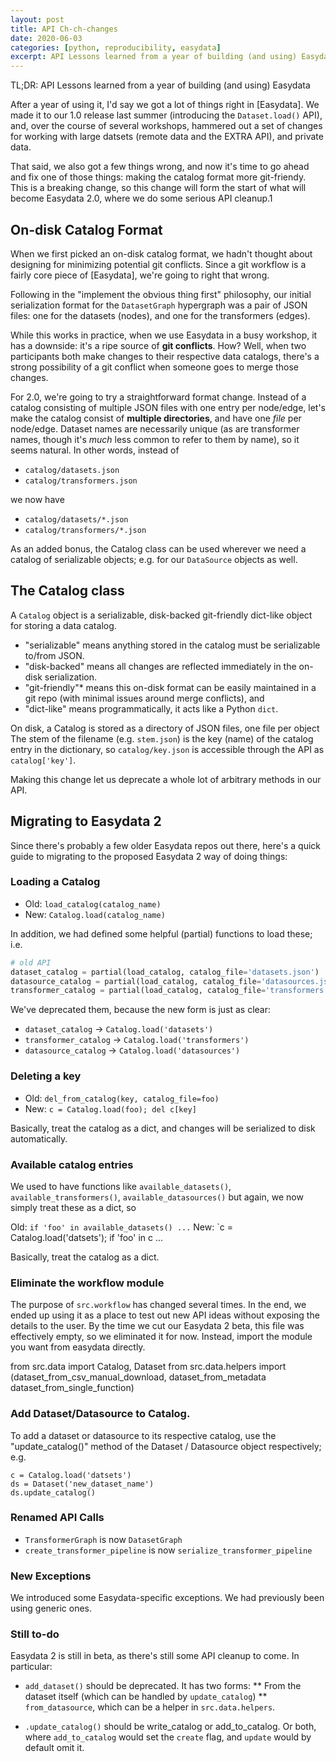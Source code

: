 ```yaml
---
layout: post
title: API Ch-ch-changes
date: 2020-06-03
categories: [python, reproducibility, easydata]
excerpt: API Lessons learned from a year of building (and using) Easydata
---
```

TL;DR: API Lessons learned from a year of building (and using) Easydata

After a year of using it, I'd say we got a lot of things right in [Easydata]. We made it to our 1.0 release last summer (introducing the `Dataset.load()` API), and, over the course of several workshops, hammered out a set of changes for working with large datsets (remote data and the EXTRA API), and private data.

That said, we also got a few things wrong, and now it's time to go ahead and fix one of those things: making the catalog format more git-friendy. This is a breaking change, so this change will form the start of what will become Easydata 2.0, where we do some serious API cleanup.1

## On-disk Catalog Format

When we first picked an on-disk catalog format, we hadn't thought about designing for minimizing potential git conflicts. Since a git workflow is a fairly core piece of [Easydata], we're going to right that wrong.

Following in the "implement the obvious thing first" philosophy, our initial serialization format for the `DatasetGraph` hypergraph was  a pair of JSON files: one for the datasets (nodes), and one for the transformers (edges).

While this works in practice, when we use Easydata in a busy workshop, it has a downside: it's a ripe source of **git conflicts**. How? Well, when two participants both make changes to their respective data catalogs, there's a strong possibility of a git conflict when someone goes to merge those changes.

For 2.0, we're going to try a straightforward format change. Instead of a catalog consisting of multiple JSON files with one entry per node/edge, let's make the catalog consist of **multiple directories**, and have one *file* per node/edge. Dataset names are necessarily unique (as are transformer names, though it's *much* less common to refer to them by name), so it seems natural. In other words, instead of

* `catalog/datasets.json`
* `catalog/transformers.json`

we now have
* `catalog/datasets/*.json`
* `catalog/transformers/*.json`

As an added bonus, the Catalog class can be used wherever we need a catalog of serializable objects; e.g. for our `DataSource` objects as well.

## The Catalog class

A `Catalog` object is a serializable, disk-backed git-friendly dict-like object for storing a data catalog.

* "serializable" means anything stored in the catalog must be serializable to/from JSON.
* "disk-backed" means all changes are reflected immediately in the on-disk serialization.
* "git-friendly"* means this on-disk format can be easily maintained in a git repo (with minimal
     issues around merge conflicts), and
* "dict-like" means programmatically, it acts like a Python `dict`.

On disk, a Catalog is stored as a directory of JSON files, one file per object The stem of the filename (e.g. `stem.json`) is the key (name) of the catalog entry in the dictionary, so `catalog/key.json` is accessible through the API as `catalog['key']`.

Making this change let us deprecate a whole lot of arbitrary methods in our API.

## Migrating to Easydata 2
Since there's probably a few older Easydata repos out there, here's a quick guide to migrating to the proposed Easydata 2 way of doing things:

### Loading a Catalog
* Old: `load_catalog(catalog_name)`
* New: `Catalog.load(catalog_name)`

In addition, we had defined some helpful (partial) functions to load these; i.e.

```python
# old API
dataset_catalog = partial(load_catalog, catalog_file='datasets.json')
datasource_catalog = partial(load_catalog, catalog_file='datasources.json')
transformer_catalog = partial(load_catalog, catalog_file='transformers.json')
```

We've deprecated them, because the new form is just as clear:

* `dataset_catalog` -> `Catalog.load('datasets')`
* `transformer_catalog` -> `Catalog.load('transformers')`
* `datasource_catalog` -> `Catalog.load('datasources')`

### Deleting a key
* Old: `del_from_catalog(key, catalog_file=foo)`
* New: `c = Catalog.load(foo); del c[key]`

Basically, treat the catalog as a dict, and changes will be serialized to disk automatically.

### Available catalog entries
We used to have functions like `available_datasets()`, `available_transformers()`, `available_datasources()` but again, we now simply treat these as a dict, so

Old: `if 'foo' in available_datasets() ...`
New: `c = Catalog.load('datsets'); if 'foo' in c ...

Basically, treat the catalog as a dict.

### Eliminate the workflow module

The purpose of `src.workflow` has changed several times. In the end, we ended up using it as a place to test
out new API ideas without exposing the details to the user. By the time we cut our Easydata 2 beta, this file was effectively empty, so we eliminated it for now. Instead, import the module you want from easydata directly.

from src.data import Catalog, Dataset
from src.data.helpers import (dataset_from_csv_manual_download,
                              dataset_from_metadata
                              dataset_from_single_function)

### Add Dataset/Datasource to Catalog.

To add a dataset or datasource to its respective catalog, use the "update_catalog()" method of the
Dataset / Datasource object respectively; e.g.

```
c = Catalog.load('datsets')
ds = Dataset('new_dataset_name')
ds.update_catalog()
```

### Renamed API Calls

* `TransformerGraph` is now `DatasetGraph`
* `create_transformer_pipeline` is now `serialize_transformer_pipeline`

### New Exceptions
We introduced some Easydata-specific exceptions. We had previously been using generic ones.


### Still to-do

Easydata 2 is still in beta, as there's still some API cleanup to come. In particular:

* `add_dataset()` should be deprecated. It has two forms:
** From the dataset itself (which can be handled by `update_catalog`)
** `from_datasource`, which can be a helper in `src.data.helpers`.

* `.update_catalog()` should be write_catalog or add_to_catalog. Or both, where `add_to_catalog` would set the `create` flag, and `update` would by default omit it.